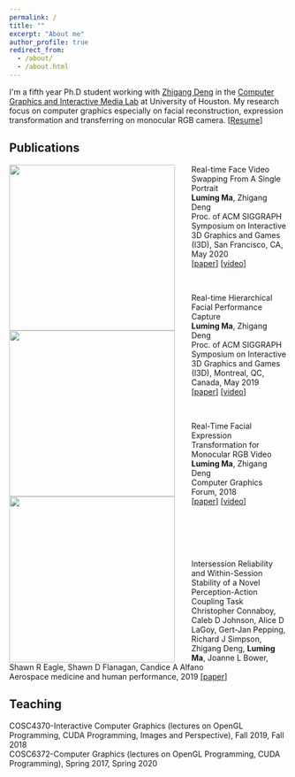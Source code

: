 ```yaml
---
permalink: /
title: ""
excerpt: "About me"
author_profile: true
redirect_from: 
  - /about/
  - /about.html
---
```


I'm a fifth year Ph.D student working with [Zhigang Deng](http://graphics.cs.uh.edu/zdeng/) in the [Computer Graphics and Interactive Media Lab](http://graphics.cs.uh.edu/) at University of Houston. My research focus on computer graphics especially on facial reconstruction, expression transformation and transferring on monocular RGB camera. [[Resume](https://lumingma.github.io/files/Resume_MA.pdf)]

## Publications
<img src="https://lumingma.github.io/images/face_swapping.jpg" width="300px" align="left" style="margin-right: 30px"/>

Real-time Face Video Swapping From A Single Portrait  
**Luming Ma**, Zhigang Deng  
Proc. of ACM SIGGRAPH Symposium on Interactive 3D Graphics and Games (I3D), San Francisco, CA, May 2020  
[[paper](https://lumingma.github.io/files/Real_time_Face_Video_Swapping_From_A_Single_Portrait_Final.pdf)] [[video](https://youtu.be/L6vYxsRfaBg)]

<br>

<img src="https://lumingma.github.io/images/I3D-2019-face-capture.jpg" width="300px" align="left" style="margin-right: 30px"/>

Real-time Hierarchical Facial Performance Capture  
**Luming Ma**, Zhigang Deng  
Proc. of ACM SIGGRAPH Symposium on Interactive 3D Graphics and Games (I3D), Montreal, QC, Canada, May 2019  
[[paper](https://lumingma.github.io/files/Real_time_Hierarchical_Facial_Performance_Capture.pdf)] [[video](https://youtu.be/KGm8TdrZRkk)]

<br>

<img src="https://lumingma.github.io/images/neutral2happy.png" width="300px" align="left" style="margin-right: 30px"/>

Real-Time Facial Expression Transformation for Monocular RGB Video  
**Luming Ma**, Zhigang Deng  
Computer Graphics Forum, 2018  
[[paper](https://lumingma.github.io/files/real-time-facial-transformation-for-monocular-rgb-video-final.pdf)] [[video](https://youtu.be/ocKJP1xzDEk)]

<br><br><br><br>  

Intersession Reliability and Within-Session Stability of a Novel Perception-Action Coupling Task  
Christopher Connaboy, Caleb D Johnson, Alice D LaGoy, Gert-Jan Pepping, Richard J Simpson, Zhigang Deng, **Luming Ma**, Joanne L Bower, Shawn R Eagle, Shawn D Flanagan, Candice A Alfano  
Aerospace medicine and human performance, 2019  [[paper](https://doi.org/10.3357/AMHP.5190.2019)]  


## Teaching
COSC4370-Interactive Computer Graphics (lectures on OpenGL Programming, CUDA Programming, Images and Perspective), Fall 2019, Fall 2018  
COSC6372-Computer Graphics (lectures on OpenGL Programming, CUDA Programming), Spring 2017, Spring 2020
